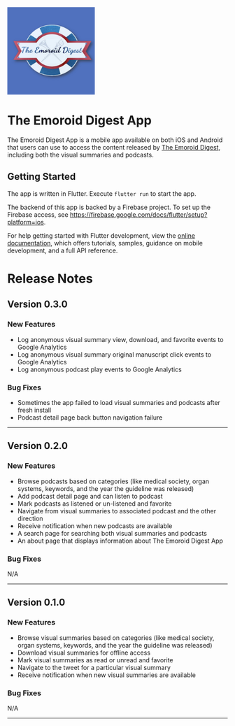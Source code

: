 <img src="assets/logo.jpg" width="200">

# The Emoroid Digest App

The Emoroid Digest App is a mobile app available on both iOS and Android that users can use to access the
content released by [The Emoroid Digest](https://med.emory.edu/departments/medicine/divisions/digestive-diseases/education/emoroid-digest.html), including both the visual summaries and podcasts.

## Getting Started

The app is written in Flutter. Execute `flutter run` to start the app.

The backend of this app is backed by a Firebase project. To set up the Firebase access, see https://firebase.google.com/docs/flutter/setup?platform=ios.

For help getting started with Flutter development, view the
[online documentation](https://docs.flutter.dev/), which offers tutorials,
samples, guidance on mobile development, and a full API reference.

# Release Notes

## Version 0.3.0
### New Features
* Log anonymous visual summary view, download, and favorite events to Google Analytics
* Log anonymous visual summary original manuscript click events to Google Analytics
* Log anonymous podcast play events to Google Analytics

### Bug Fixes
* Sometimes the app failed to load visual summaries and podcasts after fresh install
* Podcast detail page back button navigation failure

---

## Version 0.2.0
### New Features
* Browse podcasts based on categories (like medical society, organ systems, keywords, and the year the guideline was released)
* Add podcast detail page and can listen to podcast
* Mark podcasts as listened or un-listened and favorite
* Navigate from visual summaries to associated podcast and the other direction
* Receive notification when new podcasts are available
* A search page for searching both visual summaries and podcasts
* An about page that displays information about The Emoroid Digest App

### Bug Fixes
N/A

---

## Version 0.1.0
### New Features
* Browse visual summaries based on categories (like medical society, organ systems, keywords, and the year the guideline was released)
* Download visual summaries for offline access
* Mark visual summaries as read or unread and favorite
* Navigate to the tweet for a particular visual summary
* Receive notification when new visual summaries are available

### Bug Fixes
N/A

---



